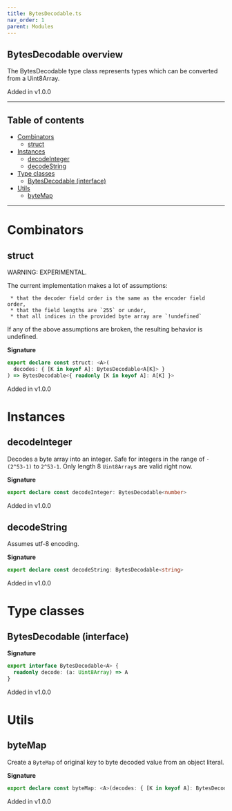 ```yaml
---
title: BytesDecodable.ts
nav_order: 1
parent: Modules
---
```


## BytesDecodable overview

The BytesDecodable type class represents types which can be converted from a
Uint8Array.

Added in v1.0.0

---

<h2 class="text-delta">Table of contents</h2>

- [Combinators](#combinators)
  - [struct](#struct)
- [Instances](#instances)
  - [decodeInteger](#decodeinteger)
  - [decodeString](#decodestring)
- [Type classes](#type-classes)
  - [BytesDecodable (interface)](#bytesdecodable-interface)
- [Utils](#utils)
  - [byteMap](#bytemap)

---

# Combinators

## struct

WARNING: EXPERIMENTAL.

The current implementation makes a lot of assumptions:

     * that the decoder field order is the same as the encoder field order,
     * that the field lengths are `255` or under,
     * that all indices in the provided byte array are `!undefined`

If any of the above assumptions are broken, the resulting behavior is undefined.

**Signature**

```ts
export declare const struct: <A>(
  decodes: { [K in keyof A]: BytesDecodable<A[K]> }
) => BytesDecodable<{ readonly [K in keyof A]: A[K] }>
```

Added in v1.0.0

# Instances

## decodeInteger

Decodes a byte array into an integer. Safe for integers in the range of
`-(2^53-1)` to `2^53-1`. Only length 8 `Uint8Array`s are valid right now.

**Signature**

```ts
export declare const decodeInteger: BytesDecodable<number>
```

Added in v1.0.0

## decodeString

Assumes utf-8 encoding.

**Signature**

```ts
export declare const decodeString: BytesDecodable<string>
```

Added in v1.0.0

# Type classes

## BytesDecodable (interface)

**Signature**

```ts
export interface BytesDecodable<A> {
  readonly decode: (a: Uint8Array) => A
}
```

Added in v1.0.0

# Utils

## byteMap

Create a `ByteMap` of original key to byte decoded value from an object literal.

**Signature**

```ts
export declare const byteMap: <A>(decodes: { [K in keyof A]: BytesDecodable<A[K]> }) => (a: ByteMap<A>) => A
```

Added in v1.0.0
